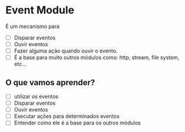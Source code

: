 # Event Module

É um mecanismo para
* [ ] Disparar eventos
* [ ] Ouvir eventos
* [ ] Fazer alguma ação quando ouvir o evento.
* [ ] É a base para muito outros módulos como: http, stream, file system, etc...

## O que vamos aprender?

* [ ] utilizar os eventos
* [ ] Disparar eventos
* [ ] Ouvir eventos
* [ ] Executar ações para determinados eventos
* [ ] Entender como ele é a base para os outros módulos